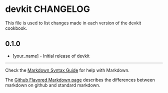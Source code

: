 devkit CHANGELOG
================

This file is used to list changes made in each version of the devkit cookbook.

0.1.0
-----
- [your_name] - Initial release of devkit

- - -
Check the [Markdown Syntax Guide](http://daringfireball.net/projects/markdown/syntax) for help with Markdown.

The [Github Flavored Markdown page](http://github.github.com/github-flavored-markdown/) describes the differences between markdown on github and standard markdown.
